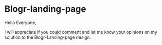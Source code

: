 # Blogr-landing-page
Hello Everyone, 

I will appreciate if you could comment and let me know your opinions on my solution to the Blogr-Landing-page design.
